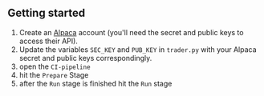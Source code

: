 ## Getting started

1. Create an [Alpaca](https://alpaca.markets/) account (you'll need the secret and public keys to access their API).
2. Update the variables `SEC_KEY` and `PUB_KEY` in `trader.py` with your Alpaca secret and public keys correspondingly.
3. open the `CI-pipeline`
4. hit the `Prepare` Stage
5. after the `Run` stage is finished hit the `Run` stage
